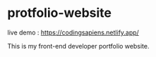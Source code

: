# protfolio-website

live demo : https://codingsapiens.netlify.app/

This is my front-end developer portfolio website.
